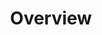 ---
image: /![API Image](/images/logo.png){:class="img-responsive"}
title: Overview
position: 1.01
description: 
content_markdown: |-
  Technopedia version 6.1 API enables access to asset data in Technopedia, which you use to manage your IT assets with respect to risk, control, governance, costs and business compliance. 
  <br>
  Technopedia's database catalog categorizes more than 170,000 software releases and 200,000 hardware models, and includes data from mulitiple business categories.
  <br>   
  
 

  #### Retrieve asset data by making HTTP GET requests
  <br>
  The Technopedia version 6.1 API provides you with read access to the Technopedia database by using an HTTP GET request to retreive asset data.
    * To get access to the Technopedia database, all you require is an API key that you get from Flexera technical support.<br>
    * You make an HTTP GET request to the `/tql` endpoint, which requires a TQL query statement to describe the data that you want to retrieve.<br>
    * Data is returned as key-value pairs in JSON format. <br>

  The following query example is an API GET request that uses the `/tql` endpoint to retrieve software product names from Technopedia. <br>
  <br>
  `GET:` `https://v6-1.technopedia.com/tql?=MATCH (n:SOFTWARE_PRODUCT) RETURN n.product` <br>

  The query returns software product names.<br>
  The following image shows data for one software product.
  <br>
  
  ![API Image](/images/ov_ex.png){: .img-responsive}
  <br>  
  <br>
    
  #### Technopedia Graph Database
  <br>
  The Technopedia graph database is a data model that consists of a collection of nodes that are connected by relationships.
  <br>

   * Nodes represent entities that are equivalent to a records classification, which store a specific data category such as hardware or software. 
   * Attributes belong to nodes and they represent and store data as key-value pairs.
   * Relationships connect nodes in the database, so you include multiple nodes in query by adding a relationship.
 
  The following diagram shows the `/tql` endpoint that is used to query nodes in the Technopedia database.
  
  <br>
  
  ![API Image](/images/V6api.png){: .img-responsive}

  #### How to use this documentation
  
  <br>
  The objective of this API documentation is to enable you use the API and Technopedia query language (TQL) to retrieve data from the Technopedia database. 

  Do the following tasks to get up and running with retrieving data from Technopedia:
  
   1. Get an API key and try out some TQL queries. <br>
     [Get started](../#documentationgetting_started102)
   2. Learn about Technopedia nodes and relationships. <br>
     [Technopedia data](../#documentationNodes_Rel)
   3. Learn to write queries with TQL. <br>
     [Technopedia queries](../#documentationtql104)
  
  
  
  
 

left_code_blocks:
  - code_block: |-
      GET:  https://v6-1.technopedia.com/tql?q=MATCH <Query Parameters>

      EXAMPLE:

      GET:  https://v6-1.technopedia.com/tql?q=MATCH (sft_prod:SOFTWARE_PRODUCT) RETURN sft_prod LIMIT 2

      Returns data based on the Technopedia query language that starts with MATCH


      RESPONSE SAMPLE

      {
      "results": [
          {
              "sft_prod.alias": null,
              "sft_prod.component": null,
              "sft_prod.created_at": "2017-05-19 10:24:33",
              "sft_prod.desupported_flag": null,
              "sft_prod.discontinued_flag": null,
              "sft_prod.family": null,
              "sft_prod.is_suite": "FALSE",
              "sft_prod.modified_at": "2017-06-01 13:50:16",
              "sft_prod.product": "e1ns.output",
              "sft_prod.technopedia_id": "408dd3bb-c935-444e-b756-c7d431a589f7",
              "sft_prod.url": "http://www.plato.de/e1nsoutput-687.html"
          },
          {
              "sft_prod.alias": null,
              "sft_prod.component": null,
              "sft_prod.created_at": "2008-03-25 22:07:06",
              "sft_prod.desupported_flag": null,
              "sft_prod.discontinued_flag": null,
              "sft_prod.family": "Windows Live",
              "sft_prod.is_suite": "FALSE",
              "sft_prod.modified_at": "2011-03-21 17:47:50",
              "sft_prod.product": "ID Web Authentication Software Development Kit (SDK)",
              "sft_prod.technopedia_id": "359e53c0-6cda-4e3b-aaa1-2b05537ca718",
              "sft_prod.url": "http://www.microsoft.com/Downloads/details.aspx?
               familyid=E565FC92-D5F6-4F5F-8713-4DD1C90DE19F&displaylang=en" 
          }
        ]
      {  

    title: TQL Endpoint
    language: text
    
right_code_blocks:
  - code_block: |2
      Technopedia query language (tql) endpoint

      https://v6-1.technopedia.com/tql


            
      


    title: Technopedia Endpoints
    language: text
  
---